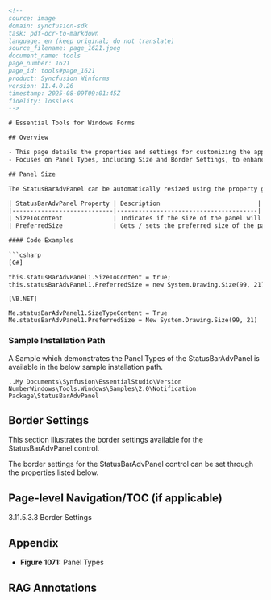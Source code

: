 ```html
<!-- 
source: image
domain: syncfusion-sdk
task: pdf-ocr-to-markdown
language: en (keep original; do not translate)
source_filename: page_1621.jpeg
document_name: tools
page_number: 1621
page_id: tools#page_1621
product: Syncfusion Winforms
version: 11.4.0.26
timestamp: 2025-08-09T09:01:45Z
fidelity: lossless
-->

# Essential Tools for Windows Forms

## Overview

- This page details the properties and settings for customizing the appearance and behavior of the StatusBarAdvPanel control in Windows Forms.
- Focuses on Panel Types, including Size and Border Settings, to enhance the flexibility and usability of StatusBarAdvPanel.

## Panel Size

The StatusBarAdvPanel can be automatically resized using the property given below.

| StatusBarAdvPanel Property | Description                           |
|----------------------------|---------------------------------------|
| SizeToContent              | Indicates if the size of the panel will be automatically calculated by the size of its contents. |
| PreferredSize              | Gets / sets the preferred size of the panel in the FlowLayout. |

#### Code Examples

```csharp
[C#]

this.statusBarAdvPanel1.SizeToContent = true;
this.statusBarAdvPanel1.PreferredSize = new System.Drawing.Size(99, 21);
```

```vbnet
[VB.NET]

Me.statusBarAdvPanel1.SizeTypeContent = True
Me.statusBarAdvPanel1.PreferredSize = New System.Drawing.Size(99, 21)
```

### Sample Installation Path

A Sample which demonstrates the Panel Types of the StatusBarAdvPanel is available in the below sample installation path.

```
..My Documents\Synfusion\EssentialStudio\Version
NumberWindows\Tools.Windows\Samples\2.0\Notification
Package\StatusBarAdvPanel
```

## Border Settings

This section illustrates the border settings available for the StatusBarAdvPanel control.

The border settings for the StatusBarAdvPanel control can be set through the properties listed below.

## Page-level Navigation/TOC (if applicable)

3.11.5.3.3 Border Settings

## Appendix

- **Figure 1071:** Panel Types

## RAG Annotations

<!-- tags: [product, module, control, api, version?] keywords: [k1, k2, ...] -->
```
